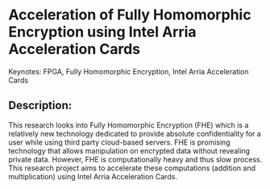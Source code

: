 # Acceleration of Fully Homomorphic Encryption using Intel Arria Acceleration Cards

Keynotes: FPGA, Fully Homomorphic Encryption, Intel Arria Acceleration Cards

## Description: 
This research looks into Fully Homomorphic Encryption (FHE) which is a relatively new technology dedicated to provide absolute confidentiality for a user while using third party cloud-based servers. FHE is promising technology that allows manipulation on encrypted data without revealing private data. However, FHE is computationally heavy and thus slow process. This research project aims to accelerate these computations (addition and multiplication) using Intel Arria Acceleration Cards. 
